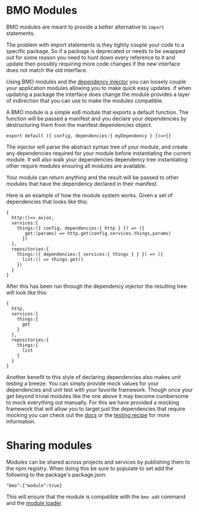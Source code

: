 # BMO Modules

BMO modules are meant to provide a better alternative to `import` statements.

The problem with import statements is they tightly couple your code to a specific package. So if a package is
deprecated or needs to be swapped out for some reason you need to hunt down every reference to it
and update then possibly requiring more code changes if the new interface does not match the old interface.

Using BMO modules and the [dependency injector](/packages/injector/) you can loosely couple your
application modules allowing you to make quick easy updates.
if when updating a package the interface does change the module provides a layer of indirection
that you can use to make the modules compatible.

A BMO module is a simple es6 module that exports a default function. The function will be passed a manifest
and you declare your dependencies by destructuring them from the manifest.dependencies object.

```
export default ({ config, dependencies:{ myDependency } })=>{}

```

The injector will parse the abstract syntax tree of your module, and create any dependencies required for your module before instantiating the current module.
It will also walk your dependencies dependency tree instantiating other require modules ensuring all modules
are available.

Your module can return anything and the result will be passed to other modules that have the dependency declared in their manifest.

Here is an example of how the module system works. Given a set of dependencies that looks like this:
```
{
  http:()=> axios,
  services:{
    things:({ config, dependencies:{ http } }) => ({
       get:(params) => http.get(config.services.things,params)
      })
  },
  repositories:{
    things:({ dependencies:{ services:{ things } } }) => ({
      list:() => things.get()
    })
  }
}

```

After this has been run through the dependency injector the resulting tree will look like this:

```
{
  http,
  services:{
    things:{
      get
    }
  },
  repositories:{
    things:{
      list
    }
  }
}
```


Another benefit to this style of declaring dependencies also makes unit testing a breeze. You can simply provide mock
values for your dependencies and unit test with your favorite framework. Though once your get beyond trivial modules like the one above it may
become cumbersome to mock everything out manually. For this we have provided a mocking framework that will allow you to target just the dependencies
that require mocking you can check out the [docs](/packages/mocker/) or the [testing recipe](/recipes/testing/) for more information.

# Sharing modules

Modules can be shared across projects and services by publishing them to the npm registry. When doing this
be sure to populate to set add the following to the package's package.json:

```
"bmo":{"module":true}

```

This will ensure that the module is compatible with the `bmo add` command and the [module loader](/packages/moduleLoader/)

